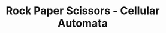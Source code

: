 ---
title: "Rock Paper Scissors -  Cellular Automata"
description: "A rendering project I made using Raylib on C++. This gave me a good understanding of application development and introduced me to the world of automata theory"
image: "/img/projects/CTA.jpg"
link: "https://github.com/VitalBuggy/RPSCellularAutomata"
---